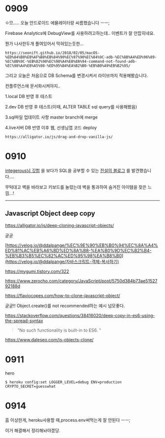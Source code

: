 # 0909



ㅇ므..... 오늘 안드로이드 에뮬레이터랑 씨름했습니다 ㅡㅡ;

Firebase Analytics에 DebugView를 사용하려고하는데.. 이벤트가 잘 안잡히네요.

뭔가 나사한두개 풀여있어서 막혀있는듯한...

```
https://seonift.github.io/2018/02/05/macOS-%ED%84%B0%EB%AF%B8%EB%84%90%EC%97%90%EC%84%9C-adb-%EC%8B%A4%ED%96%89-%EC%8B%9C-%EB%82%98%EC%98%A4%EB%8A%94-command-not-found-adb-%EC%98%A4%EB%A5%98-%ED%95%B4%EA%B2%B0-%EB%B0%A9%EB%B2%95/
```





그리고 오늘은 처음으로 DB Schema를 변경시켜서 라이브까지 적용해봤습니다.

컨플루언스에 문서화시켜야지..

1.local DB 반영 후 테스트

2.dev DB 반영 후 테스트(이때, ALTER TABLE sql query를 사용해봤음)

3.sql파일 업데이트 사항 master branch에 merge

4.live서버 DB 반영 이후 웹, 선생님앱 코드 deploy



```
https://alligator.io/js/drag-and-drop-vanilla-js/
```





# 0910

[integerous님 깃헙](https://github.com/Integerous/TIL/blob/master/SQL/OracleExpert.md) 을 보다가 SQL을 공부할 수 있는 [전설의 블로그](http://blog.daum.net/why_i_am/45) 를 발견했습니다….

무턱대고 벽을 바라보고 키보드를 눌렀는데 벽을 통과하여 숨겨진 아이템을 찾은 느낌…!

---



## Javascript Object deep copy

https://alligator.io/js/deep-cloning-javascript-objects/

굳굳

[https://velog.io/@ddalpange/%EC%9E%90%EB%B0%94%EC%8A%A4%ED%81%AC%EB%A6%BD%ED%8A%B8-%EA%B0%9D%EC%B2%B4-%EB%B3%B5%EC%82%AC%ED%95%98%EA%B8%B0](https://velog.io/@ddalpange/자바스크립트-객체-복사하기)

https://mygumi.tistory.com/322

https://www.zerocho.com/category/JavaScript/post/5750d384b73ae5152792188d

https://flaviocopes.com/how-to-clone-javascript-object/

굳굳!! Object.create()를 not recommended하는 예시 넘모좋다.

https://stackoverflow.com/questions/38416020/deep-copy-in-es6-using-the-spread-syntax

> "No such functionality is built-in to ES6. "

https://www.daleseo.com/js-objects-clone/



# 0911

hero

```
$ heroku config:set LOGGER_LEVEL=debug ENV=production CRYPTO_SECRET=guesswhat
```



#  0914

흠 이상한게, heroku사용할 때,process.env써먹는게 잘 안된다 ㅡㅡ;

이거 해결해서 정리해놔야겠당.

